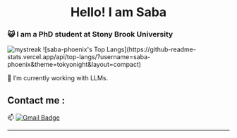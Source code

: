 <h1 align="center">Hello! I am Saba</h1>

### :smiley_cat: I am a PhD student at Stony Brook University


<img src="https://github-readme-streak-stats.herokuapp.com/?user=saba-phoenix&theme=tokyonight" alt="mystreak"/>
![saba-phoenix's Top Langs](https://github-readme-stats.vercel.app/api/top-langs/?username=saba-phoenix&theme=tokyonight&layout=compact)

🌱 I’m currently working with LLMs.

<a href="https://www.youtube.com/watch?v=dQw4w9WgXcQ"></a>

## Contact me : 
📫 [![Gmail Badge](https://img.shields.io/badge/-jannatussaba@gmail.com-blue?style=flat-roundedrectangle&logo=Gmail&logoColor=white&link=mailto:jannatussaba@gmail.com)](jannatussaba@gmail.com)


------


